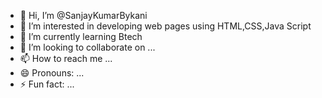 - 👋 Hi, I’m @SanjayKumarBykani
- 👀 I’m interested in developing web pages using HTML,CSS,Java Script
- 🌱 I’m currently learning Btech
- 💞️ I’m looking to collaborate on ...
- 📫 How to reach me ...
- 😄 Pronouns: ...
- ⚡ Fun fact: ...

<!---
SanjayKumarBykani/SanjayKumarBykani is a ✨ special ✨ repository because its `README.md` (this file) appears on your GitHub profile.
You can click the Preview link to take a look at your changes.
--->
